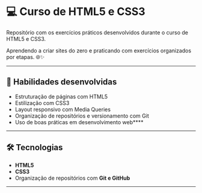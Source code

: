 # 💻 Curso de HTML5 e CSS3

Repositório com os exercícios práticos desenvolvidos durante o curso de HTML5 e CSS3.

 Aprendendo a criar sites do zero e praticando com exercícios organizados por etapas. 🌐✨

---

## 🧠 Habilidades desenvolvidas

- Estruturação de páginas com HTML5
- Estilização com CSS3
- Layout responsivo com Media Queries
- Organização de repositórios e versionamento com Git
- Uso de boas práticas em desenvolvimento web****
---

## 🛠️ Tecnologias

- **HTML5**
- **CSS3**
- Organização de repositórios com **Git e GitHub**

---
